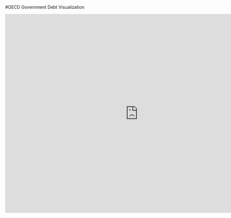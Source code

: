
#OECD Government Debt Visualization
<iframe src="https://data.oecd.org/chart/6sDq" width="860" height="645" style="border: 0" mozallowfullscreen="true" webkitallowfullscreen="true" allowfullscreen="true"><a href="https://data.oecd.org/chart/6sDq" target="_blank">OECD Chart: General government debt, Total, % of GDP, Annual, 2019</a></iframe>
